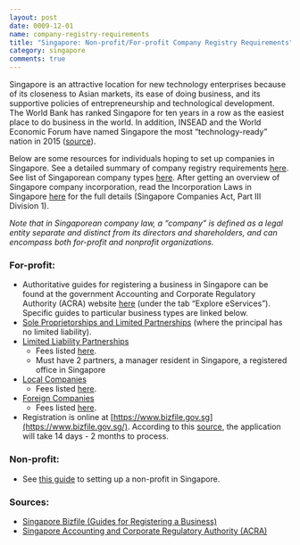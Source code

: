 ```yaml
---
layout: post
date: 0009-12-01
name: company-registry-requirements
title: "Singapore: Non-profit/For-profit Company Registry Requirements"
category: singapore
comments: true
---
```




Singapore is an attractive location for new technology enterprises because of its closeness to Asian markets, its ease of doing business, and its supportive policies of entrepreneurship and technological development. The World Bank has ranked Singapore for ten years in a row as the easiest place to do business in the world. In addition, INSEAD and the World Economic Forum have named Singapore the most “technology-ready” nation in 2015 ([source](http://knowledge.insead.edu/entrepreneurship-innovation/the-worlds-most-tech-ready-countries-2015-3953)).

Below are some resources for individuals hoping to set up companies in Singapore.
See a detailed summary of company registry requirements [here](https://www.guidemesingapore.com/business-guides/incorporation-guides/introduction-to-incorporation/singapore-company-registration-guide).
See list of Singaporean company types [here](https://www.guidemesingapore.com/business-guides/incorporation-guides/introduction-to-incorporation/types-of-business-entities-in-singapore).
After getting an overview of Singapore company incorporation, read the Incorporation Laws in Singapore [here](https://sso.agc.gov.sg/Act/CoA1967#pr17-) for the full details (Singapore Companies Act, Part III Division 1).

*Note that in Singaporean company law, a “company” is defined as a legal entity separate and distinct from its directors and shareholders, and can encompass both for-profit and nonprofit organizations.*

### For-profit:
   * Authoritative guides for registering a business in Singapore can be found at the government Accounting and Corporate Regulatory Authority (ACRA) website [here](https://www.bizfile.gov.sg/) (under the tab “Explore eServices”). Specific guides to particular business types are linked below.  
   * [Sole Proprietorships and Limited Partnerships](https://www.acra.gov.sg/Sole_Proprietorships/) (where the principal has no limited liability). 
   * [Limited Liability Partnerships](https://www.acra.gov.sg/Limited_Liability_Partnerships/) 
      * Fees listed [here](https://www.acra.gov.sg/components/wireframes/howToGuidesSummary.aspx?pageid=1023). 
      * Must have 2 partners, a manager resident in Singapore, a registered office in Singapore 
   * [Local Companies](https://www.acra.gov.sg/Companies/) 
      * Fees listed [here](https://www.acra.gov.sg/Company-Related_fees/). 
   * [Foreign Companies](https://www.acra.gov.sg/Foreign_Companies/) 
      * Fees listed [here](https://www.acra.gov.sg/Company-Related_fees/).	 
   * Registration is online at [https://www.bizfile.gov.sg](https://www.bizfile.gov.sg/). According to this [source](https://www.acra.gov.sg/components/wireframes/howToGuidesSummary.aspx?pageid=1859), the application will take 14 days - 2 months to process.  
### Non-profit: 
   * See [this guide](https://www.guidemesingapore.com/business-guides/incorporation-guides/other-business-entity-types/setting-up-a-non-profit-entity-in-singapore---part-1) to setting up a non-profit in Singapore. 

### Sources:
   * [Singapore Bizfile (Guides for Registering a Business)](https://www.bizfile.gov.sg/)
   * [Singapore Accounting and Corporate Regulatory Authority (ACRA)](https://www.acra.gov.sg/)

